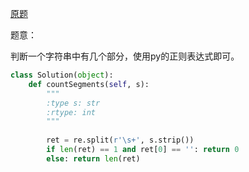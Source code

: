 [原题](https://leetcode.com/problems/number-of-segments-in-a-string/)

题意：

判断一个字符串中有几个部分，使用py的正则表达式即可。

```Python
class Solution(object):
    def countSegments(self, s):
        """
        :type s: str
        :rtype: int
        """
        
        ret = re.split(r'\s+', s.strip())
        if len(ret) == 1 and ret[0] == '': return 0
        else: return len(ret)
```